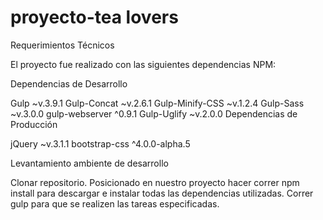 # proyecto-tea lovers
Requerimientos Técnicos

El proyecto fue realizado con las siguientes dependencias NPM:

Dependencias de Desarrollo

Gulp ~v.3.9.1 Gulp-Concat ~v.2.6.1 Gulp-Minify-CSS ~v.1.2.4 Gulp-Sass ~v.3.0.0 gulp-webserver ^0.9.1 Gulp-Uglify ~v.2.0.0 Dependencias de Producción

jQuery ~v.3.1.1 bootstrap-css ^4.0.0-alpha.5

Levantamiento ambiente de desarrollo

Clonar repositorio. Posicionado en nuestro proyecto hacer correr npm install para descargar e instalar todas las dependencias utilizadas. Correr gulp para que se realizen las tareas especificadas.

